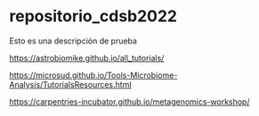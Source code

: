 # repositorio_cdsb2022
Esto es una descripción de prueba


https://astrobiomike.github.io/all_tutorials/

https://microsud.github.io/Tools-Microbiome-Analysis/TutorialsResources.html

https://carpentries-incubator.github.io/metagenomics-workshop/
